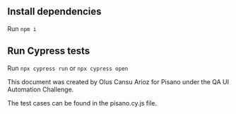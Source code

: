 ## Install dependencies

Run `npm i`

## Run Cypress tests

Run `npx cypress run` or `npx cypress open`


This document was created by Olus Cansu Arioz for Pisano under the QA UI Automation Challenge.

The test cases can be found in the pisano.cy.js file.